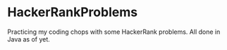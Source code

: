 # HackerRankProblems
Practicing my coding chops with some HackerRank problems. All done in Java as of yet.
